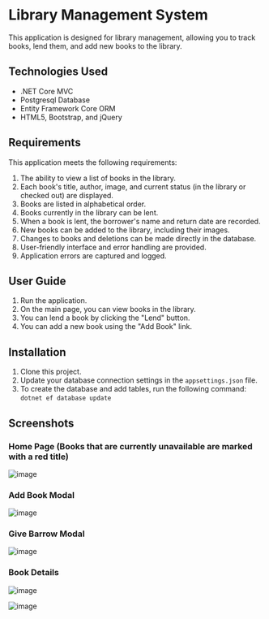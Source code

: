 ﻿# Library Management System

This application is designed for library management, allowing you to track books, lend them, and add new books to the library.

## Technologies Used

- .NET Core MVC
- Postgresql Database
- Entity Framework Core ORM
- HTML5, Bootstrap, and jQuery

## Requirements

This application meets the following requirements:

1. The ability to view a list of books in the library.
2. Each book's title, author, image, and current status (in the library or checked out) are displayed.
3. Books are listed in alphabetical order.
4. Books currently in the library can be lent.
5. When a book is lent, the borrower's name and return date are recorded.
6. New books can be added to the library, including their images.
7. Changes to books and deletions can be made directly in the database.
8. User-friendly interface and error handling are provided.
9. Application errors are captured and logged.

## User Guide

1. Run the application.
2. On the main page, you can view books in the library.
3. You can lend a book by clicking the "Lend" button.
4. You can add a new book using the "Add Book" link.

## Installation

1. Clone this project.
2. Update your database connection settings in the `appsettings.json` file.
3. To create the database and add tables, run the following command: `dotnet ef database update`



## Screenshots
### Home Page (Books that are currently unavailable are marked with a red title)
![image](https://github.com/mehmetali10/case-study-library/assets/77547122/58699bbb-4249-4afa-b48f-c1882042e5bb)

### Add Book Modal
![image](https://github.com/mehmetali10/case-study-library/assets/77547122/c123d89d-115c-47f9-b193-24eb241d740f)

### Give Barrow Modal
![image](https://github.com/mehmetali10/case-study-library/assets/77547122/48b38305-f512-46ee-8b8f-32b6ccee699c)

### Book Details

![image](https://github.com/mehmetali10/case-study-library/assets/77547122/36ea672b-7cfd-4c36-91ca-6ed5d0bf3388)

![image](https://github.com/mehmetali10/case-study-library/assets/77547122/e791ece2-93e0-4d41-887b-698ffbe29d9c)

